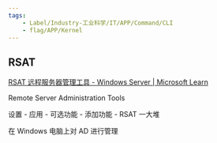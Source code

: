 ```yaml
---
tags:
    - Label/Industry-工业科学/IT/APP/Command/CLI
    - flag/APP/Kernel
---
```


## RSAT

[RSAT 远程服务器管理工具 - Windows Server | Microsoft Learn](https://learn.microsoft.com/zh-cn/troubleshoot/windows-server/system-management-components/remote-server-administration-tools)

Remote Server Administration Tools

设置 - 应用 - 可选功能 - 添加功能 - RSAT 一大堆

在 Windows 电脑上对 AD 进行管理